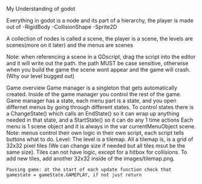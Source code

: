 My Understanding of godot

Everything in godot is a node and its part of a hierarchy, the player is made out of 
	-RigidBody
		-CollisionShape
		-Sprite2D

A collection of nodes is called a scene, the player is a scene, the levels are scenes(more on it later) and the menus are scenes

Note: when referencing a scene in a GDscript, drag the script into the editor and it will write out the path. the path MUST be case sensitive, otherwise when you build the game the scene wont appear and the game will crash. (Why our level bugged out)

Game overview
	Game manager is a singleton that gets automatically created. Inside of the game manager you control the rest of the game.
	Game manager has a state, each menu part is a state, and you open differnet menus by going through different states.
		To control states there is a ChangeState() which calls an EndState() so it can wrap up anything needed in that state, and a StartState() so it can do any 1 time actions
	Each menu is 1 scene object and it is always in the var currentMenuObject scene.
	Note: menus control their own logic in their own script, each script tells buttons what to do.
Level:
	The level is a tilemap. All a tilemap is, is a grid of 32x32 pixel tiles (We can change size if needed but all tiles msut be the same size). Tiles can not have logic, except for a hitbox for collisions. To add new tiles, add another 32x32 inside of the images/tilemap.png. 
	
	Pausing game: at the start of each update function check that gamestate = gameState.GAMEPLAY, if not just return